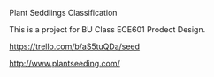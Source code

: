 Plant Seddlings Classification

This is a project for BU Class ECE601 Prodect Design.

https://trello.com/b/aS5tuQDa/seed

http://www.plantseeding.com/
